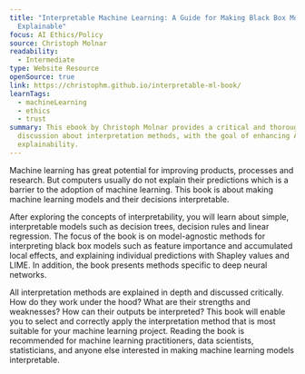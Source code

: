 ```yaml
---
title: "Interpretable Machine Learning: A Guide for Making Black Box Models
  Explainable"
focus: AI Ethics/Policy
source: Christoph Molnar
readability:
  - Intermediate
type: Website Resource
openSource: true
link: https://christophm.github.io/interpretable-ml-book/
learnTags:
  - machineLearning
  - ethics
  - trust
summary: This ebook by Christoph Molnar provides a critical and thorough
  discussion about interpretation methods, with the goal of enhancing AI
  explainability.
---
```

Machine learning has great potential for improving products, processes and research. But computers usually do not explain their predictions which is a barrier to the adoption of machine learning. This book is about making machine learning models and their decisions interpretable.

After exploring the concepts of interpretability, you will learn about simple, interpretable models such as decision trees, decision rules and linear regression. The focus of the book is on model-agnostic methods for interpreting black box models such as feature importance and accumulated local effects, and explaining individual predictions with Shapley values and LIME. In addition, the book presents methods specific to deep neural networks.

All interpretation methods are explained in depth and discussed critically. How do they work under the hood? What are their strengths and weaknesses? How can their outputs be interpreted? This book will enable you to select and correctly apply the interpretation method that is most suitable for your machine learning project. Reading the book is recommended for machine learning practitioners, data scientists, statisticians, and anyone else interested in making machine learning models interpretable.